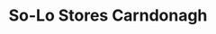 ---
title: "So-Lo Stores Carndonagh"
url: /carndonagh/so-lo-stores-carndonagh/
shop: variety store
---